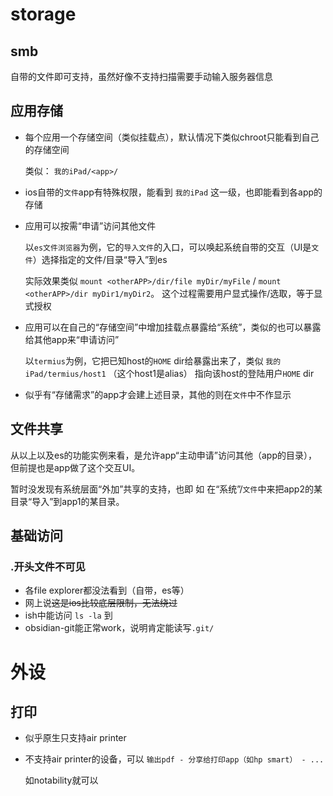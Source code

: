 

# storage



## smb



自带的文件即可支持，虽然好像不支持扫描需要手动输入服务器信息



## 应用存储



* 每个应用一个存储空间（类似挂载点），默认情况下类似chroot只能看到自己的存储空间

  类似： `我的iPad/<app>/`

* ios自带的`文件`app有特殊权限，能看到 `我的iPad` 这一级，也即能看到各app的存储

* 应用可以按需“申请”访问其他文件

  以`es文件浏览器`为例，它的`导入文件`的入口，可以唤起系统自带的交互（UI是`文件`）选择指定的文件/目录“导入”到es

  实际效果类似 `mount <otherAPP>/dir/file myDir/myFile` / `mount <otherAPP>/dir myDir1/myDir2`。 这个过程需要用户显式操作/选取，等于显式授权

* 应用可以在自己的“存储空间”中增加挂载点暴露给“系统”，类似的也可以暴露给其他app来“申请访问”

  以`termius`为例，它把已知host的`HOME` dir给暴露出来了，类似 `我的iPad/termius/host1` （这个host1是alias） 指向该host的登陆用户`HOME` dir

* 似乎有“存储需求”的app才会建上述目录，其他的则在`文件`中不作显示



## 文件共享



从以上以及es的功能实例来看，是允许app“主动申请”访问其他（app的目录），但前提也是app做了这个交互UI。

暂时没发现有系统层面“外加”共享的支持，也即 如 在“系统”/`文件`中来把app2的某目录“导入”到app1的某目录。





## 基础访问



### .开头文件不可见



* 各file explorer都没法看到（自带，es等）
* 网上说<del>这是ios比较底层限制，无法绕过</del>
* ish中能访问 `ls -la` 到
* obsidian-git能正常work，说明肯定能读写`.git/`





# 外设



## 打印



* 似乎原生只支持air printer

* 不支持air printer的设备，可以 `输出pdf - 分享给打印app（如hp smart） - ...`

  如notability就可以

